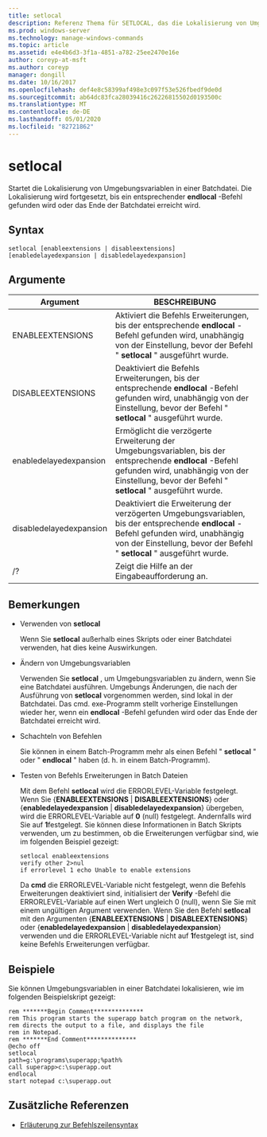 ```yaml
---
title: setlocal
description: Referenz Thema für SETLOCAL, das die Lokalisierung von Umgebungsvariablen in einer Batchdatei startet.
ms.prod: windows-server
ms.technology: manage-windows-commands
ms.topic: article
ms.assetid: e4e4b6d3-3f1a-4851-a782-25ee2470e16e
author: coreyp-at-msft
ms.author: coreyp
manager: dongill
ms.date: 10/16/2017
ms.openlocfilehash: def4e8c58399af498e3c097f53e526fbedf9de0d
ms.sourcegitcommit: ab64dc83fca28039416c26226815502d0193500c
ms.translationtype: MT
ms.contentlocale: de-DE
ms.lasthandoff: 05/01/2020
ms.locfileid: "82721862"
---
```

# <a name="setlocal"></a>setlocal

Startet die Lokalisierung von Umgebungsvariablen in einer Batchdatei. Die Lokalisierung wird fortgesetzt, bis ein entsprechender **endlocal** -Befehl gefunden wird oder das Ende der Batchdatei erreicht wird.



## <a name="syntax"></a>Syntax

```
setlocal [enableextensions | disableextensions] [enabledelayedexpansion | disabledelayedexpansion]
```

## <a name="arguments"></a>Argumente

|Argument|BESCHREIBUNG|
|--------|-----------|
|ENABLEEXTENSIONS|Aktiviert die Befehls Erweiterungen, bis der entsprechende **endlocal** -Befehl gefunden wird, unabhängig von der Einstellung, bevor der Befehl " **setlocal** " ausgeführt wurde.|
|DISABLEEXTENSIONS|Deaktiviert die Befehls Erweiterungen, bis der entsprechende **endlocal** -Befehl gefunden wird, unabhängig von der Einstellung, bevor der Befehl " **setlocal** " ausgeführt wurde.|
|enabledelayedexpansion|Ermöglicht die verzögerte Erweiterung der Umgebungsvariablen, bis der entsprechende **endlocal** -Befehl gefunden wird, unabhängig von der Einstellung, bevor der Befehl " **setlocal** " ausgeführt wurde.|
|disabledelayedexpansion|Deaktiviert die Erweiterung der verzögerten Umgebungsvariablen, bis der entsprechende **endlocal** -Befehl gefunden wird, unabhängig von der Einstellung, bevor der Befehl " **setlocal** " ausgeführt wurde.|
|/?|Zeigt die Hilfe an der Eingabeaufforderung an.|

## <a name="remarks"></a>Bemerkungen

-   Verwenden von **setlocal**

    Wenn Sie **setlocal** außerhalb eines Skripts oder einer Batchdatei verwenden, hat dies keine Auswirkungen.
-   Ändern von Umgebungsvariablen

    Verwenden Sie **setlocal** , um Umgebungsvariablen zu ändern, wenn Sie eine Batchdatei ausführen. Umgebungs Änderungen, die nach der Ausführung von **setlocal** vorgenommen werden, sind lokal in der Batchdatei. Das cmd. exe-Programm stellt vorherige Einstellungen wieder her, wenn ein **endlocal** -Befehl gefunden wird oder das Ende der Batchdatei erreicht wird.
-   Schachteln von Befehlen

    Sie können in einem Batch-Programm mehr als einen Befehl " **setlocal** " oder " **endlocal** " haben (d. h. in einem Batch-Programm).
-   Testen von Befehls Erweiterungen in Batch Dateien

    Mit dem Befehl **setlocal** wird die ERRORLEVEL-Variable festgelegt. Wenn Sie {**ENABLEEXTENSIONS** | **DISABLEEXTENSIONS**} oder {**enabledelayedexpansion** | **disabledelayedexpansion**} übergeben, wird die ERRORLEVEL-Variable auf **0** (null) festgelegt. Andernfalls wird Sie auf **1**festgelegt. Sie können diese Informationen in Batch Skripts verwenden, um zu bestimmen, ob die Erweiterungen verfügbar sind, wie im folgenden Beispiel gezeigt:  
    ```
    setlocal enableextensions
    verify other 2>nul
    if errorlevel 1 echo Unable to enable extensions
    ```  
    Da **cmd** die ERRORLEVEL-Variable nicht festgelegt, wenn die Befehls Erweiterungen deaktiviert sind, initialisiert der **Verify** -Befehl die ERRORLEVEL-Variable auf einen Wert ungleich 0 (null), wenn Sie Sie mit einem ungültigen Argument verwenden. Wenn Sie den Befehl **setlocal** mit den Argumenten {**ENABLEEXTENSIONS** | **DISABLEEXTENSIONS**} oder {**enabledelayedexpansion** | **disabledelayedexpansion**} verwenden und die ERRORLEVEL-Variable nicht auf **1**festgelegt ist, sind keine Befehls Erweiterungen verfügbar.

## <a name="examples"></a>Beispiele

Sie können Umgebungsvariablen in einer Batchdatei lokalisieren, wie im folgenden Beispielskript gezeigt:
```
rem *******Begin Comment**************
rem This program starts the superapp batch program on the network,
rem directs the output to a file, and displays the file
rem in Notepad.
rem *******End Comment**************
@echo off
setlocal
path=g:\programs\superapp;%path%
call superapp>c:\superapp.out
endlocal
start notepad c:\superapp.out
```

## <a name="additional-references"></a>Zusätzliche Referenzen

- [Erläuterung zur Befehlszeilensyntax](command-line-syntax-key.md)